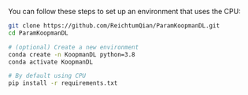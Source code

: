 
You can follow these steps to set up an environment that uses the CPU:

```bash
git clone https://github.com/ReichtumQian/ParamKoopmanDL.git
cd ParamKoopmanDL

# (optional) Create a new environment
conda create -n KoopmanDL python=3.8
conda activate KoopmanDL

# By default using CPU
pip install -r requirements.txt
```



